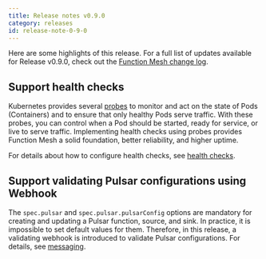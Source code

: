```yaml
---
title: Release notes v0.9.0
category: releases
id: release-note-0-9-0
---
```


Here are some highlights of this release. For a full list of updates available for Release v0.9.0, check out the [Function Mesh change log](https://github.com/streamnative/function-mesh/releases/tag/v0.9.0).

## Support health checks

Kubernetes provides several [probes](https://kubernetes.io/docs/concepts/workloads/pods/pod-lifecycle/#types-of-probe) to monitor and act on the state of Pods (Containers) and to ensure that only healthy Pods serve traffic. With these probes, you can control when a Pod should be started, ready for service, or live to serve traffic. Implementing health checks using probes provides Function Mesh a solid foundation, better reliability, and higher uptime.

For details about how to configure health checks, see [health checks](/reference/crd-config/function-crd.md#health-checks).

## Support validating Pulsar configurations using Webhook

The `spec.pulsar` and `spec.pulsar.pulsarConfig` options are mandatory for creating and updating a Pulsar function, source, and sink. In practice, it is impossible to set default values for them. Therefore, in this release, a validating webhook is introduced to validate Pulsar configurations. For details, see [messaging](/reference/crd-config/function-crd.md#messaging).
